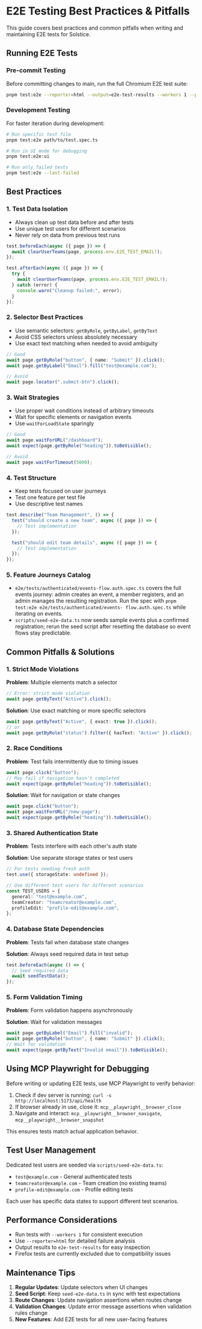 # E2E Testing Best Practices & Pitfalls

This guide covers best practices and common pitfalls when writing and maintaining E2E tests for Solstice.

## Running E2E Tests

### Pre-commit Testing

Before committing changes to main, run the full Chromium E2E test suite:

```bash
pnpm test:e2e --reporter=html --output=e2e-test-results --workers 1 --project=chromium-unauthenticated --project=chromium-authenticated
```

### Development Testing

For faster iteration during development:

```bash
# Run specific test file
pnpm test:e2e path/to/test.spec.ts

# Run in UI mode for debugging
pnpm test:e2e:ui

# Run only failed tests
pnpm test:e2e --last-failed
```

## Best Practices

### 1. Test Data Isolation

- Always clean up test data before and after tests
- Use unique test users for different scenarios
- Never rely on data from previous test runs

```typescript
test.beforeEach(async ({ page }) => {
  await clearUserTeams(page, process.env.E2E_TEST_EMAIL!);
});

test.afterEach(async ({ page }) => {
  try {
    await clearUserTeams(page, process.env.E2E_TEST_EMAIL!);
  } catch (error) {
    console.warn("Cleanup failed:", error);
  }
});
```

### 2. Selector Best Practices

- Use semantic selectors: `getByRole`, `getByLabel`, `getByText`
- Avoid CSS selectors unless absolutely necessary
- Use exact text matching when needed to avoid ambiguity

```typescript
// Good
await page.getByRole("button", { name: "Submit" }).click();
await page.getByLabel("Email").fill("test@example.com");

// Avoid
await page.locator(".submit-btn").click();
```

### 3. Wait Strategies

- Use proper wait conditions instead of arbitrary timeouts
- Wait for specific elements or navigation events
- Use `waitForLoadState` sparingly

```typescript
// Good
await page.waitForURL("/dashboard");
await expect(page.getByRole("heading")).toBeVisible();

// Avoid
await page.waitForTimeout(5000);
```

### 4. Test Structure

- Keep tests focused on user journeys
- Test one feature per test file
- Use descriptive test names

```typescript
test.describe("Team Management", () => {
  test("should create a new team", async ({ page }) => {
    // Test implementation
  });

  test("should edit team details", async ({ page }) => {
    // Test implementation
  });
});
```

### 5. Feature Journeys Catalog

- `e2e/tests/authenticated/events-flow.auth.spec.ts` covers the full events journey:
  admin creates an event, a member registers, and an admin manages the resulting
  registration. Run the spec with `pnpm test:e2e e2e/tests/authenticated/events-
flow.auth.spec.ts` while iterating on events.
- `scripts/seed-e2e-data.ts` now seeds sample events plus a confirmed registration;
  rerun the seed script after resetting the database so event flows stay predictable.

## Common Pitfalls & Solutions

### 1. Strict Mode Violations

**Problem**: Multiple elements match a selector

```typescript
// Error: strict mode violation
await page.getByText("Active").click();
```

**Solution**: Use exact matching or more specific selectors

```typescript
await page.getByText("Active", { exact: true }).click();
// or
await page.getByRole("status").filter({ hasText: "Active" }).click();
```

### 2. Race Conditions

**Problem**: Test fails intermittently due to timing issues

```typescript
await page.click("button");
// May fail if navigation hasn't completed
await expect(page.getByRole("heading")).toBeVisible();
```

**Solution**: Wait for navigation or state changes

```typescript
await page.click("button");
await page.waitForURL("/new-page");
await expect(page.getByRole("heading")).toBeVisible();
```

### 3. Shared Authentication State

**Problem**: Tests interfere with each other's auth state

**Solution**: Use separate storage states or test users

```typescript
// For tests needing fresh auth
test.use({ storageState: undefined });

// Use different test users for different scenarios
const TEST_USERS = {
  general: "test@example.com",
  teamCreator: "teamcreator@example.com",
  profileEdit: "profile-edit@example.com",
};
```

### 4. Database State Dependencies

**Problem**: Tests fail when database state changes

**Solution**: Always seed required data in test setup

```typescript
test.beforeEach(async () => {
  // Seed required data
  await seedTestData();
});
```

### 5. Form Validation Timing

**Problem**: Form validation happens asynchronously

**Solution**: Wait for validation messages

```typescript
await page.getByLabel("Email").fill("invalid");
await page.getByRole("button", { name: "Submit" }).click();
// Wait for validation
await expect(page.getByText("Invalid email")).toBeVisible();
```

## Using MCP Playwright for Debugging

Before writing or updating E2E tests, use MCP Playwright to verify behavior:

1. Check if dev server is running: `curl -s http://localhost:5173/api/health`
2. If browser already in use, close it: `mcp__playwright__browser_close`
3. Navigate and interact: `mcp__playwright__browser_navigate`, `mcp__playwright__browser_snapshot`

This ensures tests match actual application behavior.

## Test User Management

Dedicated test users are seeded via `scripts/seed-e2e-data.ts`:

- `test@example.com` - General authenticated tests
- `teamcreator@example.com` - Team creation (no existing teams)
- `profile-edit@example.com` - Profile editing tests

Each user has specific data states to support different test scenarios.

## Performance Considerations

- Run tests with `--workers 1` for consistent execution
- Use `--reporter=html` for detailed failure analysis
- Output results to `e2e-test-results` for easy inspection
- Firefox tests are currently excluded due to compatibility issues

## Maintenance Tips

1. **Regular Updates**: Update selectors when UI changes
2. **Seed Script**: Keep `seed-e2e-data.ts` in sync with test expectations
3. **Route Changes**: Update navigation assertions when routes change
4. **Validation Changes**: Update error message assertions when validation rules change
5. **New Features**: Add E2E tests for all new user-facing features
